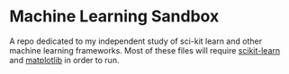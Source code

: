 # Machine Learning Sandbox
A repo dedicated to my independent study of sci-kit learn and other machine learning frameworks.
Most of these files will require [scikit-learn](http://scikit-learn.org/stable/index.html) and [matplotlib](http://matplotlib.org/) in order to run.

